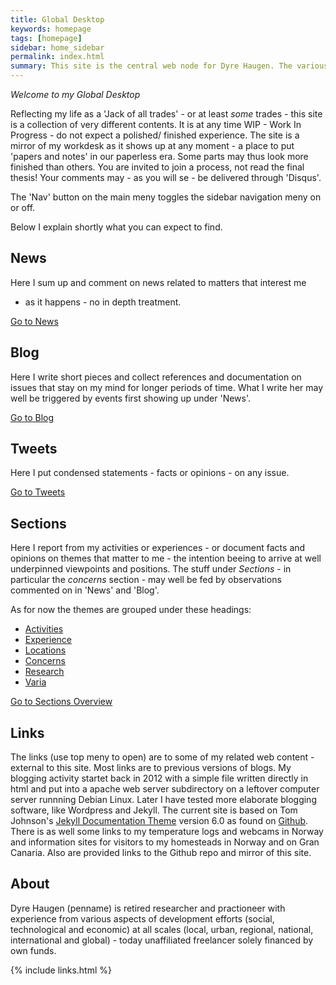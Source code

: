 ```yaml
---
title: Global Desktop
keywords: homepage
tags: [homepage]
sidebar: home_sidebar
permalink: index.html
summary: This site is the central web node for Dyre Haugen. The various 'Sections' includes documents collected here, while 'Links' point to material external to this site. There are as well News, Blog and Tweets.  
---
```



*Welcome to my Global Desktop*

Reflecting my life as a 'Jack of all trades' - or at least *some* trades -
this site is a collection of very different contents.
It is at any time WIP - Work In Progress - do not expect a polished/
finished experience. The site is a mirror of my workdesk as it shows
up at any moment - a place to put 'papers and notes' in our paperless era.
Some parts may thus look more finished than others.
You are invited to join a process, not read the final thesis!
Your comments may - as you will se - be delivered through 'Disqus'.

The 'Nav' button on the main meny toggles the sidebar navigation
meny on or off. 

Below I explain shortly what you can expect to find.

## News

Here I sum up and comment on news related to matters that interest me
- as it happens - no in depth treatment.

[Go to News](/news.html)

## Blog

Here I write short pieces and collect references and documentation
on issues that stay on my mind for longer periods of time.
What I write her may well be triggered by events first showing
up under 'News'.

[Go to Blog](/blog.html)

## Tweets

Here I put condensed statements - facts or opinions - on any issue.

[Go to Tweets](/tweets.html)

## Sections

Here I report from my activities or experiences - or
document facts and  opinions on themes that matter to me - the
intention beeing to arrive at well underpinned viewpoints and
positions. The stuff under *Sections* - in particular the
*concerns* section - may well be fed by observations commented
on in 'News' and 'Blog'.

As for now the themes are grouped under these headings:

* [Activities](act_intro.html)
* [Experience](exp_intro.html)
* [Locations](loc_intro.html)
* [Concerns](cnc_intro.html)
* [Research](res_intro.html)
* [Varia](var_intro.html)

[Go to Sections Overview](/sec_intro.html)

## Links 

The links (use top meny to open) are to some of my related web content -
external to this site.
Most links are to previous versions of blogs.
My blogging activity startet back in 2012 with a simple file
written directly in html and put into a apache web server subdirectory
on a leftover computer server runnning Debian Linux.
Later I have tested more elaborate blogging software, like Wordpress
and Jekyll. The current site is based on Tom Johnson's
[Jekyll Documentation Theme](http://idratherbewriting.com/documentation-theme-jekyll/index.html) version 6.0 as found on
[Github](https://github.com/tomjoht/documentation-theme-jekyll).
There is as well some links to my temperature logs and webcams in Norway
and information sites for visitors to my homesteads in Norway and on
Gran Canaria.
Also are provided links to the Github repo and mirror of this site.

## About

Dyre Haugen (penname) is retired researcher and practioneer with
experience from various aspects of development efforts
(social, technological and economic)
at all scales (local, urban, regional, national, international and
global) - today unaffiliated freelancer solely financed by own funds.

{% include links.html %}
